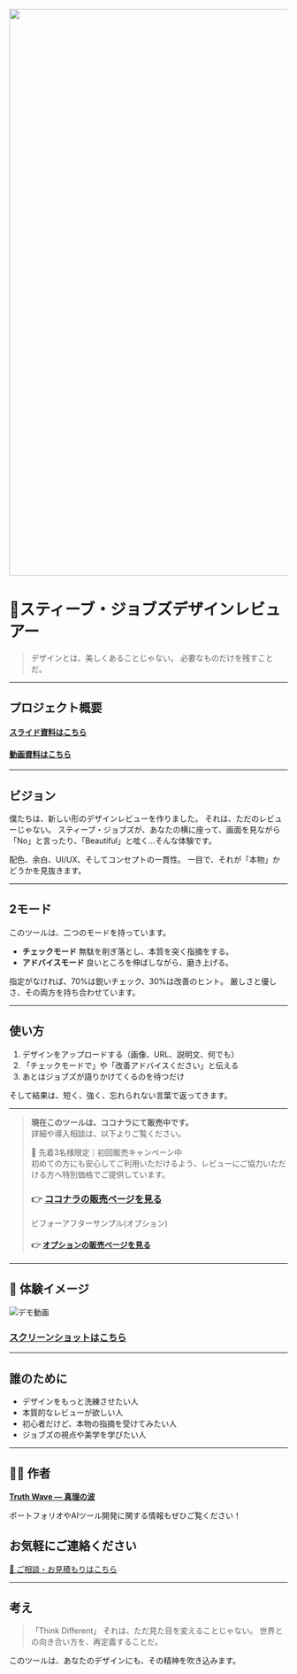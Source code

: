 <p align="center">
  <img width="1536" height="1024" alt="デザインとは、 不要なものを削ぎ落とすことだ。" src="https://github.com/user-attachments/assets/0ca4fc42-297e-4993-985b-6e0a4265b9a9" />

</p>

# 🎨スティーブ・ジョブズデザインレビュアー

> デザインとは、美しくあることじゃない。
> 必要なものだけを残すことだ。

---

## プロジェクト概要
#### [スライド資料はこちら](https://github.com/truthwave/Steve-Jobs-Design-Reviewer-GPT/tree/main/%E8%B3%87%E6%96%99/%E3%82%B9%E3%83%86%E3%82%A3%E3%83%BC%E3%83%96%E3%83%BB%E3%82%B8%E3%83%A7%E3%83%96%E3%82%BA%E3%83%87%E3%82%B6%E3%82%A4%E3%83%B3%E3%83%AC%E3%83%93%E3%83%A5%E3%82%A2%E3%83%BC%20%E3%82%B9%E3%83%A9%E3%82%A4%E3%83%89)

#### [動画資料はこちら](https://youtu.be/FTp66nONqFw)

---

## ビジョン

僕たちは、新しい形のデザインレビューを作りました。
それは、ただのレビューじゃない。
スティーブ・ジョブズが、あなたの横に座って、画面を見ながら「No」と言ったり、「Beautiful」と呟く…そんな体験です。

配色、余白、UI/UX、そしてコンセプトの一貫性。
一目で、それが「本物」かどうかを見抜きます。

---

## 2モード

このツールは、二つのモードを持っています。

* **チェックモード**
  無駄を削ぎ落とし、本質を突く指摘をする。
* **アドバイスモード**
  良いところを伸ばしながら、磨き上げる。

指定がなければ、70%は鋭いチェック、30%は改善のヒント。
厳しさと優しさ、その両方を持ち合わせています。

---

## 使い方

1. デザインをアップロードする（画像、URL、説明文、何でも）
2. 「チェックモードで」や「改善アドバイスください」と伝える
3. あとはジョブズが語りかけてくるのを待つだけ

そして結果は、短く、強く、忘れられない言葉で返ってきます。

---

> **現在このツールは、ココナラにて販売中です。**  
> 詳細や導入相談は、以下よりご覧ください。
> 
> 🎯 先着3名様限定｜初回販売キャンペーン中<br>
> 初めての方にも安心してご利用いただけるよう、レビューにご協力いただける方へ特別価格でご提供しています。
>  
> ### 👉 [ココナラの販売ページを見る](https://coconala.com/contents_market/pictures/cmf1sifo004wd9e0gevy6oma5)
>
> ビフォーアフターサンプル(オプション)<br>
> #### 👉 [オプションの販売ページを見る](https://coconala.com/services/3846680)

---

## 📸 **体験イメージ**
![デモ動画](https://github.com/TomoProgrammingDayori/Steve-Jobs-Design-Reviewer-GPT/blob/main/%E8%B3%87%E6%96%99/%E3%83%87%E3%83%A2%E5%8B%95%E7%94%BB.gif)

### [スクリーンショットはこちら](https://github.com/truthwave/Steve-Jobs-Design-Reviewer-GPT/tree/main/%E8%B3%87%E6%96%99/%E3%82%B9%E3%82%AF%E3%83%AA%E3%83%BC%E3%83%B3%E3%82%B7%E3%83%A7%E3%83%83%E3%83%88)

---

## 誰のために

* デザインをもっと洗練させたい人
* 本質的なレビューが欲しい人
* 初心者だけど、本物の指摘を受けてみたい人
* ジョブズの視点や美学を学びたい人

---

## 🧑‍💻 作者

**[Truth Wave ― 真理の波](https://github.com/truthwave)**  

ポートフォリオやAIツール開発に関する情報もぜひご覧ください！


## お気軽にご連絡ください
[📩 ご相談・お見積もりはこちら](mailto:realmadrid71214591@gmail.com)

---

## 考え

> 「Think Different」
> それは、ただ見た目を変えることじゃない。
> 世界との向き合い方を、再定義することだ。

このツールは、あなたのデザインにも、その精神を吹き込みます。
